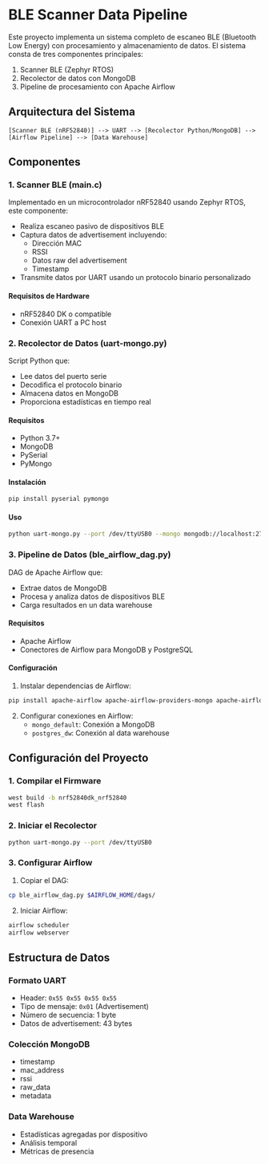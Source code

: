 
# BLE Scanner Data Pipeline

Este proyecto implementa un sistema completo de escaneo BLE (Bluetooth Low Energy) con procesamiento y almacenamiento de datos. El sistema consta de tres componentes principales:

1. Scanner BLE (Zephyr RTOS)
2. Recolector de datos con MongoDB
3. Pipeline de procesamiento con Apache Airflow

## Arquitectura del Sistema

```ascii
[Scanner BLE (nRF52840)] --> UART --> [Recolector Python/MongoDB] --> [Airflow Pipeline] --> [Data Warehouse]
```

## Componentes

### 1. Scanner BLE (main.c)

Implementado en un microcontrolador nRF52840 usando Zephyr RTOS, este componente:

- Realiza escaneo pasivo de dispositivos BLE
- Captura datos de advertisement incluyendo:
  - Dirección MAC
  - RSSI
  - Datos raw del advertisement
  - Timestamp
- Transmite datos por UART usando un protocolo binario personalizado

#### Requisitos de Hardware
- nRF52840 DK o compatible
- Conexión UART a PC host

### 2. Recolector de Datos (uart-mongo.py)

Script Python que:

- Lee datos del puerto serie
- Decodifica el protocolo binario
- Almacena datos en MongoDB
- Proporciona estadísticas en tiempo real

#### Requisitos
- Python 3.7+
- MongoDB
- PySerial
- PyMongo

#### Instalación
```bash
pip install pyserial pymongo
```

#### Uso
```bash
python uart-mongo.py --port /dev/ttyUSB0 --mongo mongodb://localhost:27017/
```

### 3. Pipeline de Datos (ble_airflow_dag.py)

DAG de Apache Airflow que:

- Extrae datos de MongoDB
- Procesa y analiza datos de dispositivos BLE
- Carga resultados en un data warehouse

#### Requisitos
- Apache Airflow
- Conectores de Airflow para MongoDB y PostgreSQL

#### Configuración
1. Instalar dependencias de Airflow:
```bash
pip install apache-airflow apache-airflow-providers-mongo apache-airflow-providers-postgres
```

2. Configurar conexiones en Airflow:
   - `mongo_default`: Conexión a MongoDB
   - `postgres_dw`: Conexión al data warehouse

## Configuración del Proyecto

### 1. Compilar el Firmware

```bash
west build -b nrf52840dk_nrf52840
west flash
```

### 2. Iniciar el Recolector

```bash
python uart-mongo.py --port /dev/ttyUSB0
```

### 3. Configurar Airflow

1. Copiar el DAG:
```bash
cp ble_airflow_dag.py $AIRFLOW_HOME/dags/
```

2. Iniciar Airflow:
```bash
airflow scheduler
airflow webserver
```

## Estructura de Datos

### Formato UART
- Header: `0x55 0x55 0x55 0x55`
- Tipo de mensaje: `0x01` (Advertisement)
- Número de secuencia: 1 byte
- Datos de advertisement: 43 bytes

### Colección MongoDB
- timestamp
- mac_address
- rssi
- raw_data
- metadata

### Data Warehouse
- Estadísticas agregadas por dispositivo
- Análisis temporal
- Métricas de presencia

